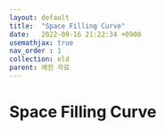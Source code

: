 ```yaml
---
layout: default
title:  "Space Filling Curve"
date:   2022-09-16 21:22:34 +0900
usemathjax: true
nav_order : 1
collection: old
parent: 예전 자료
---
```

# Space Filling Curve

<!-- ## PDF Download -->
<html>
<head>
    <meta name="viewport" content="width=device-width, initial-scale=1" />
</head>
<body>
    <object data="../old_download/Space_Filling_Curve.pdf"  height="1075" type='application/pdf'></object>
</body>
</html>